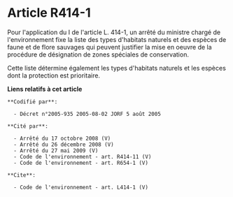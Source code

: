 # Article R414-1

Pour l'application du I de l'article L. 414-1, un arrêté du ministre chargé de l'environnement fixe la liste des types
d'habitats naturels et des espèces de faune et de flore sauvages qui peuvent justifier la mise en oeuvre de la procédure de
désignation de zones spéciales de conservation. 

Cette liste détermine également les types d'habitats naturels et les espèces dont la protection est prioritaire.

**Liens relatifs à cet article**

	**Codifié par**:

	  - Décret n°2005-935 2005-08-02 JORF 5 août 2005

	**Cité par**:

	  - Arrêté du 17 octobre 2008 (V)
	  - Arrêté du 26 décembre 2008 (V)
	  - Arrêté du 27 mai 2009 (V)
	  - Code de l'environnement - art. R414-11 (V)
	  - Code de l'environnement - art. R654-1 (V)

	**Cite**:

	  - Code de l'environnement - art. L414-1 (V)
